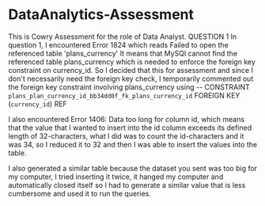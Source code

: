 # DataAnalytics-Assessment
This is Cowry Assessment for the role of Data Analyst.
QUESTION 1
In question 1, I encountered Error 1824 which reads Failed to open the referenced table 'plans_currency'
It means that MySQl cannot find the referenced table plans_currency which is needed to enforce the foreign
key constraint on currency_id. So I decided that this for assessment and since I don't necessarily need the
foreign key check, I temporarily commented out the foreign key constraint involving plans_currency using
-- CONSTRAINT `plans_plan_currency_id_bb34dd0f_fk_plans_currency_id` FOREIGN KEY (`currency_id`) REF

I also encountered Error 1406: Data too long for column id, which means that the value that I wanted to insert into 
the id column exceeds its defined length of 32-characters, what I did was to count the id-characters and it was 34, so
I reduced it to 32 and then I was able to insert the values into the table. 

I also generated a similar table because the dataset you sent was too big for my computer, I tried inserting it twice, it
hanged my computer and automatically closed itself so I had to generate a similar value that is less cumbersome and used it
to run the queries.


